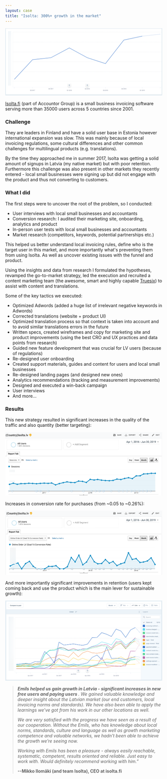 ```yaml
---
layout: case
title: "Isolta: 300%+ growth in the market"
---
```


<img src="/images/isolta_growth_mixpanel.png">

[Isolta.fi](https://www.isolta.fi/) (part of Accountor Group) is a small business invoicing software serving more than 35000 users 
across 5 countries since 2001.

### Challenge

They are leaders in Finland and have a solid user base in Estonia however international expansion was slow. This was mainly because of local invoicing regulations, some cultural differences and other common challenges for multilingual products (e.g. translations).

By the time they approached me in summer 2017, Isolta was getting a solid amount of signups in Latvia (my native market) but with poor retention. Furthermore this challenge was also present in other markets they recently entered - local small businesses were signing up but did not engage with the product and thus not converting to customers.


### What I did

The first steps were to uncover the root of the problem, so I conducted: 

* User interviews with local small businesses and accountants 
* Conversion research: I audited their marketing site, onboarding, analytics and product
* In-person user tests with local small businesses and accountants
* Market research (competitors, keywords, potential partnerships etc.)

This helped us better understand local invoicing rules, define who is the target user in this market, and more importantly what's preventing them from using Isolta. As well as uncover existing issues with the funnel and product.

Using the insights and data from research I formulated the hypotheses, revamped the go-to-market strategy, led the execution and recruited a content marketing team (the awesome, smart and highly capable [Truesix](https://truesix.co/)) to assist with content and translations. 

Some of the key tactics we executed:
*  Optimized Adwords (added a huge list of irrelevant negative keywords in Adwords)
*  Corrected translations (website + product UI) 
*  Optimized translation process so that context is taken into account and to avoid similar translations errors in the future
*  Written specs, created wireframes and copy for marketing site and product improvements (using the best CRO and UX practices and data points from research)
*  Guided new feature development that was crucial for LV users (because of regulations)
*  Re-designed user onboarding 
*  Created support materials, guides and content for users and local small businesses 
*  Re-designed landing pages (and designed new ones) 
*  Analytics recommendations (tracking and measurement improvements)
*  Designed and executed a win-back campaign 
*  User interviews
*  And more...

### Results

This new strategy resulted in significant increases in the quality of the traffic and also quantity (better targeting):

<img src="/images/isolta_traffic.png">

Increases in conversion rate for purchases (from ~0.05 to ~0.26%):

<img src="/images/isolta_purchase_cr.png">

And more importantly significant improvements in retention (users kept coming back and use the product which is the main lever for sustainable growth):

<img src="/images/isolta_retention.png">

>*<strong> Emils helped us gain growth in Latvia - significant increases in new free users and paying users </strong>. We gained valuable knowledge and deeper insight about the Latvian market (our end customers, local invoicing norms and standards). We have also been able to apply the learnings we’ve got from his work in our other locations as well.*
>
>*We are very satisfied with the progress we have seen as a result of our cooperation. Without the Emils, who has knowledge about local norms, standards, culture and language as well as growth marketing competence and valuable networks, we hadn’t been able to achieve the growth we’re seeing now.*
>
>*Working with Emils has been a pleasure - always easily reachable, systematic, competent, results oriented and reliable. Just easy to work with. Would definitely recommend working with him.”*
>
> <strong> --Mikko Ilomäki (and team Isolta), CEO at isolta.fi </strong>
